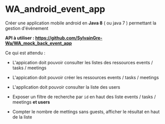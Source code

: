 # WA_android_event_app

 
Créer une application mobile android en **Java 8** ( ou java 7 ) permettant la gestion d'évènement

**API à utiliser : https://github.com/SylvainGre-Wa/WA_mock_back_event_app**



Ce qui est attendu : 

- L'appication doit pouvoir consulter les listes des ressources events / tasks / meetings

- L'appication doit pouvoir créer les ressources events / tasks / meetings

- L'application doit pouvoir consulter la liste des users

- Exposer un filtre de recherche par `id` en haut des liste events / tasks / meetings **et users**

- Compter le nombre de mettings sans guests, afficher le résultat en haut de la liste



